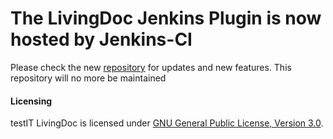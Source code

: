 

# The LivingDoc Jenkins Plugin is now hosted by Jenkins-CI
Please check the new [repository](https://github.com/jenkinsci/livingdoc-reports-plugin) for updates and new features.
This repository will no more be maintained


#### Licensing
testIT LivingDoc is licensed under [GNU General Public License, Version 3.0](http://www.gnu.org/licenses/gpl-3.0.txt).

